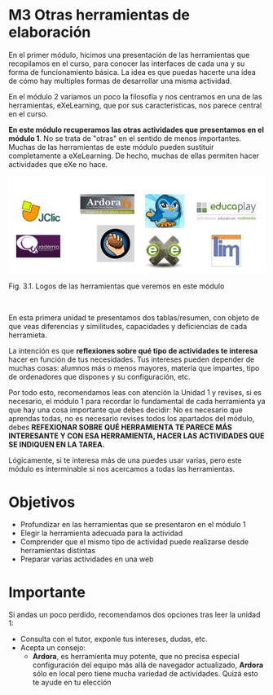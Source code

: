 
# M3 Otras herramientas de elaboración

En el primer módulo, hicimos una presentación de las herramientas que recopilamos en el curso, para conocer las interfaces de cada una y su forma de funcionamiento básica. La idea es que puedas hacerte una idea de cómo hay multiples formas de desarrollar una misma actividad.

En el módulo 2 variamos un poco la filosofía y nos centramos en una de las herramientas, eXeLearning, que por sus características, nos parece central en el curso.

**En este módulo recuperamos las otras actividades que presentamos en el módulo 1**. No se trata de "otras" en el sentido de menos importantes. Muchas de las herramientas de este módulo pueden sustituir completamente a eXeLearning. De hecho, muchas de ellas permiten hacer actividades que eXe no hace.

![](img/logos_todos_h.jpg)

Fig. 3.1. Logos de las herramientas que veremos en este módulo

 

En esta primera unidad te presentamos dos tablas/resumen, con objeto de que veas diferencias y similitudes, capacidades y deficiencias de cada herramieta.

La intención es que **reflexiones sobre qué tipo de actividades te interesa** hacer en función de tus necesidades. Tus intereses pueden depender de muchas cosas: alumnos más o menos mayores, materia que impartes, tipo de ordenadores que dispones y su configuración, etc.

Por todo esto, recomendamos leas con atención la Unidad 1 y revises, si es necesario, el módulo 1 para recordar lo fundamental de cada herramienta ya que hay una cosa importante que debes decidir: No es necesario que aprendas todas, no es necesario revises todos los apartados del módulo, debes **REFEXIONAR SOBRE QUÉ HERRAMIENTA TE PARECE MÁS INTERESANTE Y CON ESA HERRAMIENTA, HACER LAS ACTIVIDADES QUE SE INDIQUEN EN LA TAREA.**

Lógicamente, si te interesa más de una puedes usar varias, pero este módulo es interminable si nos acercamos a todas las herramientas.

# Objetivos

- Profundizar en las herramientas que se presentaron en el módulo 1
- Elegir la herramienta adecuada para la actividad
- Comprender que el mismo tipo de actividad puede realizarse desde herramientas distintas
- Preparar varias actividades en una web

# Importante

Si andas un poco perdido, recomendamos dos opciones tras leer la unidad 1:

- Consulta con el tutor, exponle tus intereses, dudas, etc.
- Acepta un consejo:
    - **Ardora**, es herramienta muy potente, que no precisa especial configuración del equipo más allá de navegador actualizado, **Ardora**  sólo en local pero tiene mucha variedad de actividades. Quizá esto te ayude en tu elección

